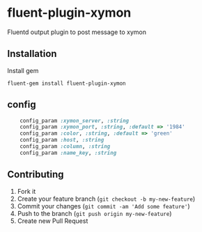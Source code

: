 # fluent-plugin-xymon

Fluentd output plugin to post message to xymon

## Installation

Install gem

    fluent-gem install fluent-plugin-xymon

## config

````ruby
    config_param :xymon_server, :string
    config_param :xymon_port, :string, :default => '1984'
    config_param :color, :string, :default => 'green'
    config_param :host, :string
    config_param :column, :string
    config_param :name_key, :string
````

## Contributing

1. Fork it
2. Create your feature branch (`git checkout -b my-new-feature`)
3. Commit your changes (`git commit -am 'Add some feature'`)
4. Push to the branch (`git push origin my-new-feature`)
5. Create new Pull Request
